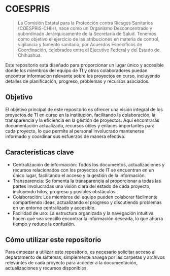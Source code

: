 # COESPRIS

> La Comisión Estatal para la Protección contra Riesgos Sanitarios (COESPRIS-CHIH), nace como un Organismo Desconcentrado y subordinado Jerárquicamente de la Secretaría de Salud. Tenemos como objetivo el ejercicio de las atribuciones en materia de control, vigilancia y fomento sanitario, por Acuerdos Específicos de Coordinación, celebrados entre el Ejecutivo Federal y del Estado de Chihuahua.

Este repositorio está diseñado para proporcionar un lugar único y accesible donde los miembros del equipo de TI y otros colaboradores puedan encontrar información relevante sobre los proyectos en curso, incluyendo detalles de planificación, progreso, problemas y recursos asociados.

## Objetivo

El objetivo principal de este repositorio es ofrecer una visión integral de los proyectos de TI en curso en la institución, facilitando la colaboración, la transparencia y la eficiencia en la gestión de proyectos. Aquí encontrarás documentación actualizada, recursos útiles y enlaces importantes para cada proyecto, lo que permite al personal involucrado mantenerse informado y coordinar sus esfuerzos de manera efectiva.

## Características clave

- Centralización de información: Todos los documentos, actualizaciones y recursos relacionados con los proyectos de IT se encuentran en un único lugar, facilitando el acceso y la gestión de la información.
- Transparencia: Se fomenta la transparencia al proporcionar a todas las partes involucradas una visión clara del estado de cada proyecto, incluyendo hitos, progreso y posibles obstáculos.
- Colaboración: Los miembros del equipo pueden colaborar fácilmente compartiendo ideas, actualizando el progreso y discutiendo problemas en un entorno centralizado y accesible.
- Facilidad de uso: La estructura organizada y la navegación intuitiva hacen que sea sencillo encontrar la información deseada, lo que ahorra tiempo y reduce la confusión.

## Cómo utilizar este repositorio

Para empezar a utilizar este repositorio, es necesario solicitar acceso al departamento de sistemas, simplemente navega por las carpetas y archivos relevantes de cada proyecto para acceder a la documentación, actualizaciones y recursos disponibles.


<!--
Guia de estilos
https://docs.github.com/es/get-started/writing-on-github/getting-started-with-writing-and-formatting-on-github/basic-writing-and-formatting-syntax
-->
